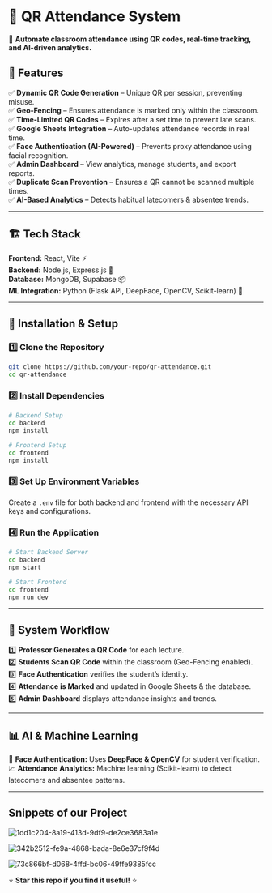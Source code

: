 # 📌 QR Attendance System

🚀 **Automate classroom attendance using QR codes, real-time tracking, and AI-driven analytics.**

## 🌟 Features
✅ **Dynamic QR Code Generation** – Unique QR per session, preventing misuse.  
✅ **Geo-Fencing** – Ensures attendance is marked only within the classroom.  
✅ **Time-Limited QR Codes** – Expires after a set time to prevent late scans.  
✅ **Google Sheets Integration** – Auto-updates attendance records in real time.  
✅ **Face Authentication (AI-Powered)** – Prevents proxy attendance using facial recognition.  
✅ **Admin Dashboard** – View analytics, manage students, and export reports.  
✅ **Duplicate Scan Prevention** – Ensures a QR cannot be scanned multiple times.  
✅ **AI-Based Analytics** – Detects habitual latecomers & absentee trends.  

---

## 🏗️ Tech Stack
**Frontend:** React, Vite ⚡  
**Backend:** Node.js, Express.js 🚀  
**Database:** MongoDB, Supabase 📦  
**ML Integration:** Python (Flask API, DeepFace, OpenCV, Scikit-learn) 🧠  

---

## 🔧 Installation & Setup
### 1️⃣ Clone the Repository
```bash
git clone https://github.com/your-repo/qr-attendance.git
cd qr-attendance
```
### 2️⃣ Install Dependencies
```bash
# Backend Setup
cd backend
npm install

# Frontend Setup
cd frontend
npm install
```
### 3️⃣ Set Up Environment Variables
Create a `.env` file for both backend and frontend with the necessary API keys and configurations.

### 4️⃣ Run the Application
```bash
# Start Backend Server
cd backend
npm start

# Start Frontend
cd frontend
npm run dev
```

---

## 📸 System Workflow
1️⃣ **Professor Generates a QR Code** for each lecture.  
2️⃣ **Students Scan QR Code** within the classroom (Geo-Fencing enabled).  
3️⃣ **Face Authentication** verifies the student’s identity.  
4️⃣ **Attendance is Marked** and updated in Google Sheets & the database.  
5️⃣ **Admin Dashboard** displays attendance insights and trends.  

---

## 📊 AI & Machine Learning
🧠 **Face Authentication:** Uses **DeepFace & OpenCV** for student verification.  
📈 **Attendance Analytics:** Machine learning (Scikit-learn) to detect latecomers and absentee patterns.  

---
## Snippets of our Project
![1dd1c204-8a19-413d-9df9-de2ce3683a1e](https://github.com/user-attachments/assets/12b3dec4-63fb-4125-8c55-bec213db7f42)

![342b2512-fe9a-4868-bada-8e6e37cf9f4d](https://github.com/user-attachments/assets/f08b6318-982d-4441-a673-f1b6a421ec51)

![73c866bf-d068-4ffd-bc06-49ffe9385fcc](https://github.com/user-attachments/assets/8d532492-0ed9-4a90-95c1-72fcabb0b008)




⭐ **Star this repo if you find it useful!** ⭐
